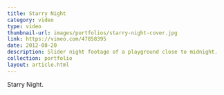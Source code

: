 ```yaml
---
title: Starry Night
category: video
type: video
thumbnail-url: images/portfolios/starry-night-cover.jpg
link: https://vimeo.com/47858395
date: 2012-08-20
description: Slider night footage of a playground close to midnight.
collection: portfolio
layout: article.html
---
```


Starry Night.
